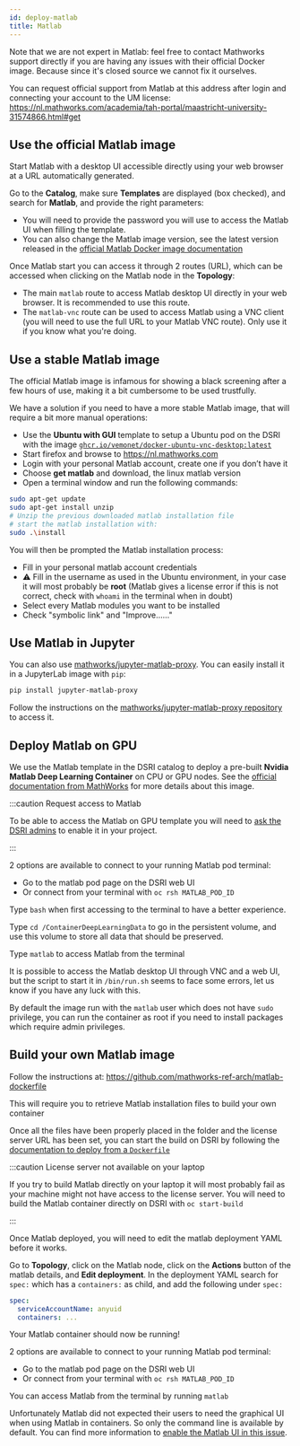 ```yaml
---
id: deploy-matlab
title: Matlab
---
```


Note that we are not expert in Matlab: feel free to contact Mathworks support directly if you are having any issues with their official Docker image. Because since it's closed source we cannot fix it ourselves.

You can request official support from Matlab at this address after login and connecting your account to the UM license: https://nl.mathworks.com/academia/tah-portal/maastricht-university-31574866.html#get

## Use the official Matlab image

Start Matlab with a desktop UI accessible directly using your web browser at a URL automatically generated. 

Go to the **Catalog**, make sure **Templates** are displayed (box checked), and search for **Matlab**, and provide the right parameters:

* You will need to provide the password you will use to access the Matlab UI when filling the template.
* You can also change the Matlab image version, see the latest version released in the [official Matlab Docker image documentation](https://hub.docker.com/r/mathworks/matlab)

Once Matlab start you can access it through 2 routes (URL), which can be accessed when clicking on the Matlab node in the **Topology**:

* The main `matlab` route to access Matlab desktop UI directly in your web browser. It is recommended to use this route.
* The `matlab-vnc` route can be used to access Matlab using a VNC client (you will need to use the full URL to your Matlab VNC route). Only use it if you know what you're doing.

## Use a stable Matlab image

The official Matlab image is infamous for showing a black screening after a few hours of use, making it a bit cumbersome to be used trustfully.

We have a solution if you need to have a more stable Matlab image, that will require a bit more manual operations:

* Use the **Ubuntu with GUI** template to setup a Ubuntu pod on the DSRI with the image [`ghcr.io/vemonet/docker-ubuntu-vnc-desktop:latest`](https://github.com/vemonet/docker-ubuntu-vnc-desktop)
* Start firefox and browse to https://nl.mathworks.com
* Login with your personal Matlab account, create one if you don’t have it
* Choose **get matlab** and download, the linux matlab version
* Open a terminal window and run the following commands:

```bash
sudo apt-get update
sudo apt-get install unzip
# Unzip the previous downloaded matlab installation file
# start the matlab installation with:
sudo .\install
```

You will then be prompted the Matlab installation process:

*  Fill in your personal matlab account credentials
*  ⚠️ Fill in the username as used in the Ubuntu environment, in your case it will most probably be **root**  (Matlab gives a license error if this is not correct, check with `whoami` in the terminal when in doubt)
*  Select every Matlab modules you want to be installed
*  Check "symbolic link" and "Improve……"

## Use Matlab in Jupyter

You can also use [mathworks/jupyter-matlab-proxy](https://github.com/mathworks/jupyter-matlab-proxy). You can easily install it in a JupyterLab image with `pip`:

```bash
pip install jupyter-matlab-proxy
```

Follow the instructions on the [mathworks/jupyter-matlab-proxy repository](https://github.com/mathworks/jupyter-matlab-proxy) to access it.

## Deploy Matlab on GPU

We use the Matlab template in the DSRI catalog to deploy a pre-built **Nvidia Matlab Deep Learning Container** on CPU or GPU nodes. See the [official documentation from MathWorks](https://nl.mathworks.com/help/cloudcenter/ug/matlab-deep-learning-container-on-dgx.html) for more details about this image.

:::caution Request access to Matlab

To be able to access the Matlab on GPU template you will need to [ask the DSRI admins](/help) to enable it in your project.

:::

2 options are available to connect to your running Matlab pod terminal:

- Go to the matlab pod page on the DSRI web UI 
- Or connect from your terminal with `oc rsh MATLAB_POD_ID`

Type `bash` when first accessing to the terminal to have a better experience.

Type `cd /ContainerDeepLearningData` to go in the persistent volume, and use this volume to store all data that should be preserved.

Type `matlab` to access Matlab from the terminal

It is possible to access the Matlab desktop UI through VNC and a web UI, but the script to start it in `/bin/run.sh` seems to face some errors, let us know if you have any luck with this.

By default the image run with the `matlab` user which does not have `sudo` privilege, you can run the container as root if you need to install packages which require admin privileges. 

## Build your own Matlab image

Follow the instructions at: https://github.com/mathworks-ref-arch/matlab-dockerfile

This will require you to retrieve Matlab installation files to build your own container

Once all the files have been properly placed in the folder and the license server URL has been set, you can start the build on DSRI by following the [documentation to deploy from a `Dockerfile`](https://maastrichtu-ids.github.io/dsri-documentation/docs/guide-dockerfile-to-openshift#create-new-build-configuration)

:::caution License server not available on your laptop

If you try to build Matlab directly on your laptop it will most probably fail as your machine might not have access to the license server. You will need to build the Matlab container directly on DSRI with `oc start-build`

:::

Once Matlab deployed, you will need to edit the matlab deployment YAML before it works.

Go to **Topology**, click on the Matlab node, click on the **Actions** button of the matlab details, and **Edit deployment**. In the deployment YAML search for `spec:` which has a `containers:` as child, and add the following under `spec:`

```yaml
spec:
  serviceAccountName: anyuid
  containers: ...
```

Your Matlab container should now be running!

2 options are available to connect to your running Matlab pod terminal:

* Go to the matlab pod page on the DSRI web UI 
* Or connect from your terminal with `oc rsh MATLAB_POD_ID`

You can access Matlab from the terminal by running `matlab`

Unfortunately Matlab did not expected their users to need the graphical UI when using Matlab in containers. So only the command line is available by default. You can find more information to [enable the Matlab UI in this issue](https://github.com/mathworks-ref-arch/matlab-dockerfile/issues/18).

<!--

By default the image run with the `matlab` user which does not have `sudo` privilege, you can run the container as root if you need to install packages which require admin privileges. 

To run as root, go to **Topology**, click on the Matlab node, click on the **Actions** button of the matlab details, and **Edit deployment**. In the deployment YAML search for `spec:` which has a `containers:` as child, and add the following under `spec:`

```yaml
spec:
  securityContext:
    runAsUser: 0
```
-->
